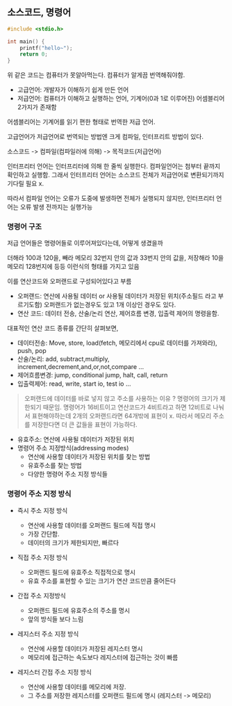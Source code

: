 ## 소스코드, 명령어

```c
#include <stdio.h>

int main() {
    printf("hello~");
    return 0;
}
```

위 같은 코드는 컴퓨터가 못알아먹는다. 컴퓨터가 알게끔 번역해줘야함.

- 고급언어: 개발자가 이해하기 쉽게 만든 언어
- 저급언어: 컴퓨터가 이해하고 실행하는 언어, 기계어(0과 1로 이루어진) 어셈블리어 2가지가 존재함

어셈블리어는 기계어를 읽기 편한 형태로 번역한 저급 언어.

고급언어가 저급언어로 번역되는 방법엔 크게 컴파일, 인터프리트 방법이 있다.

소스코드 -> 컴파일(컴파일러에 의해) -> 목적코드(저급언어)

인터프리터 언어는 인터프리터에 의해 한 줄씩 실행한다. 컴파일언어는 첨부터 끝까지 확인하고 실행함. 그래서 인터프리터 언어는 소스코드 전체가 저급언어로 변환되기까지 기다릴 필요 x.

따라서 컴파일 언어는 오류가 도중에 발생하면 전체가 실행되지 않지만, 인터프리터 언어는 오류 발생 전까지는 실행가능

### 명령어 구조

저급 언어들은 명령어들로 이루어져있다는데, 어떻게 생겼을까

더해라 100과 120을, 빼라 메모리 32번지 안의 값과 33번지 안의 값을, 저장해라 10을 메모리 128번지에 등등 이런식의 형태를 가지고 있음

이를 연산코드와 오퍼랜드로 구성되어있다고 부름

- 오퍼랜드: 연산에 사용될 데이터 or 사용될 데이터가 저장된 위치(주소필드 라고 부르기도함) 오퍼랜드가 없는경우도 있고 1개 이상인 경우도 있다.
- 연산 코드: 데이터 전송, 산술/논리 연산, 제어흐름 변경, 입출력 제어의 명령을함.

대표적인 연산 코드 종류를 간단히 살펴보면,

- 데이터전송: Move, store, load(fetch, 메모리에서 cpu로 데이터를 가져와라), push, pop
- 산술/논리: add, subtract,multiply, increment,decrement,and,or,not,compare ...
- 제어흐름변경: jump, conditional jump, halt, call, return
- 입출력제어: read, write, start io, test io ...

> 오퍼랜드에 데이터를 바로 넣지 않고 주소를 사용하는 이유 ? 명령어의 크기가 제한되기 때문임. 명령어가 16비트이고 연산코드가 4비트라고 하면 12비트로 나눠서 표현해야하는데 2개의 오퍼랜드라면 64개밖에 표현이 x. 따라서 메모리 주소를 저장한다면 더 큰 값들을 표현이 가능하다. 

- 유효주소: 연산에 사용될 데이터가 저장된 위치
- 명령어 주소 지정방식(addressing modes)
  - 연산에 사용할 데이터가 저장된 위치를 찾는 방법
  - 유효주소를 찾는 방법
  - 다양한 명령어 주소 지정 방식들

### 명령어 주소 지정 방식

- 즉시 주소 지정 방식
  - 연산에 사용할 데이터를 오퍼랜드 필드에 직접 명시
  - 가장 간단함.
  - 데이터의 크기가 제한되지만, 빠르다

- 직접 주소 지정 방식
  - 오퍼랜드 필드에 유효주소 직접적으로 명시
  - 유효 주소를 표현할 수 있는 크기가 연산 코드만큼 줄어든다

- 간접 주소 지정방식
  - 오퍼랜드 필드에 유효주소의 주소를 명시
  - 앞의 방식들 보다 느림

- 레지스터 주소 지정 방식
  - 연산에 사용할 데이터가 저장된 레지스터 명시
  - 메모리에 접근하는 속도보다 레지스터에 접근하는 것이 빠름

- 레지스터 간접 주소 지정 방식
  - 연산에 사용할 데이터를 메모리에 저장. 
  - 그 주소를 저장한 레지스터를 오퍼랜드 필드에 명시 (레지스터 -> 메모리)